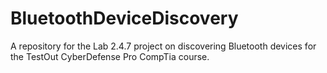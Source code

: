 # BluetoothDeviceDiscovery
 A repository for the Lab 2.4.7 project on discovering Bluetooth devices for the TestOut CyberDefense Pro CompTia course.
